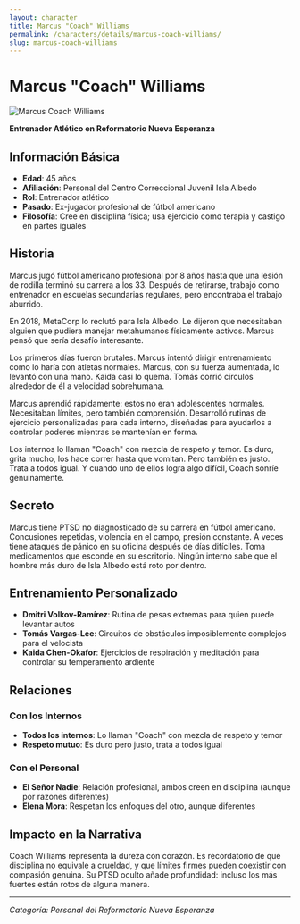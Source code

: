 ```yaml
---
layout: character
title: Marcus "Coach" Williams
permalink: /characters/details/marcus-coach-williams/
slug: marcus-coach-williams
---
```


# Marcus "Coach" Williams

<div class="character-photo">
  <img src="{{ site.baseurl }}/assets/img/characters/Marcus Coach Williams.png" alt="Marcus Coach Williams" />
</div>

**Entrenador Atlético en Reformatorio Nueva Esperanza**

## Información Básica
- **Edad**: 45 años
- **Afiliación**: Personal del Centro Correccional Juvenil Isla Albedo
- **Rol**: Entrenador atlético
- **Pasado**: Ex-jugador profesional de fútbol americano
- **Filosofía**: Cree en disciplina física; usa ejercicio como terapia y castigo en partes iguales

## Historia

Marcus jugó fútbol americano profesional por 8 años hasta que una lesión de rodilla terminó su carrera a los 33. Después de retirarse, trabajó como entrenador en escuelas secundarias regulares, pero encontraba el trabajo aburrido.

En 2018, MetaCorp lo reclutó para Isla Albedo. Le dijeron que necesitaban alguien que pudiera manejar metahumanos físicamente activos. Marcus pensó que sería desafío interesante.

Los primeros días fueron brutales. Marcus intentó dirigir entrenamiento como lo haría con atletas normales. Marcus, con su fuerza aumentada, lo levantó con una mano. Kaida casi lo quema. Tomás corrió círculos alrededor de él a velocidad sobrehumana.

Marcus aprendió rápidamente: estos no eran adolescentes normales. Necesitaban límites, pero también comprensión. Desarrolló rutinas de ejercicio personalizadas para cada interno, diseñadas para ayudarlos a controlar poderes mientras se mantenían en forma.

Los internos lo llaman "Coach" con mezcla de respeto y temor. Es duro, grita mucho, los hace correr hasta que vomitan. Pero también es justo. Trata a todos igual. Y cuando uno de ellos logra algo difícil, Coach sonríe genuinamente.

## Secreto

Marcus tiene PTSD no diagnosticado de su carrera en fútbol americano. Concusiones repetidas, violencia en el campo, presión constante. A veces tiene ataques de pánico en su oficina después de días difíciles. Toma medicamentos que esconde en su escritorio. Ningún interno sabe que el hombre más duro de Isla Albedo está roto por dentro.

## Entrenamiento Personalizado

- **Dmitri Volkov-Ramírez**: Rutina de pesas extremas para quien puede levantar autos
- **Tomás Vargas-Lee**: Circuitos de obstáculos imposiblemente complejos para el velocista
- **Kaida Chen-Okafor**: Ejercicios de respiración y meditación para controlar su temperamento ardiente

## Relaciones

### Con los Internos
- **Todos los internos**: Lo llaman "Coach" con mezcla de respeto y temor
- **Respeto mutuo**: Es duro pero justo, trata a todos igual

### Con el Personal
- **El Señor Nadie**: Relación profesional, ambos creen en disciplina (aunque por razones diferentes)
- **Elena Mora**: Respetan los enfoques del otro, aunque diferentes

## Impacto en la Narrativa

Coach Williams representa la dureza con corazón. Es recordatorio de que disciplina no equivale a crueldad, y que límites firmes pueden coexistir con compasión genuina. Su PTSD oculto añade profundidad: incluso los más fuertes están rotos de alguna manera.

---

*Categoría: Personal del Reformatorio Nueva Esperanza*
